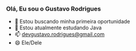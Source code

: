 ### Olá, Eu sou o Gustavo Rodrigues

- 🔭 Estou buscando minha primeira oportunidade
- 🌱 Estou atualmente estudando Java
- 📫 devgustavo.rodrigues@gmail.com
- 😄 Ele/Dele
